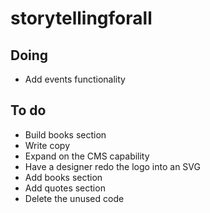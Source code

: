 # storytellingforall

## Doing

-   Add events functionality

## To do

-   Build books section
-   Write copy
-   Expand on the CMS capability
-   Have a designer redo the logo into an SVG
-   Add books section
-   Add quotes section
-   Delete the unused code
